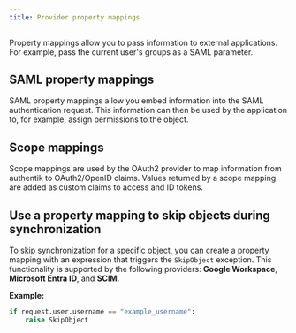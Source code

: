 ```yaml
---
title: Provider property mappings
---
```


Property mappings allow you to pass information to external applications. For example, pass the current user's groups as a SAML parameter.

## SAML property mappings

SAML property mappings allow you embed information into the SAML authentication request. This information can then be used by the application to, for example, assign permissions to the object.

## Scope mappings

Scope mappings are used by the OAuth2 provider to map information from authentik to OAuth2/OpenID claims. Values returned by a scope mapping are added as custom claims to access and ID tokens.

## Use a property mapping to skip objects during synchronization

To skip synchronization for a specific object, you can create a property mapping with an expression that triggers the `SkipObject` exception. This functionality is supported by the following providers: **Google Workspace**, **Microsoft Entra ID**, and **SCIM**.

**Example:**

```python
if request.user.username == "example_username":
	raise SkipObject
```
